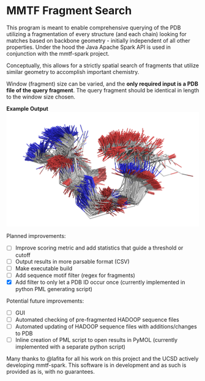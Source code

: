 # MMTF Fragment Search

This program is meant to enable comprehensive querying of the PDB utilizing a fragmentation of every structure (and each chain) looking for matches based on backbone geometry - initially independent of all other properties. Under the hood the Java Apache Spark API is used in conjunction with the mmtf-spark project.

Conceptually, this allows for a strictly spatial search of fragments that utilize similar geometry to accomplish important chemistry. 

Window (fragment) size can be varied, and the __only required input is a PDB file of the query fragment__. The query fragment should be identical in length to the window size chosen.

__Example Output__
![Example output of top 1000 hits](/example.png?raw=true "Example Output")

Planned improvements:
- [ ] Improve scoring metric and add statistics that guide a threshold or cutoff
- [ ] Output results in more parsable format (CSV)
- [ ] Make executable build
- [ ] Add sequence motif filter (regex for fragments)
- [x] Add filter to only let a PDB ID occur once (currently implemented in python PML generating script)

Potential future improvements:
- [ ] GUI
- [ ] Automated checking of pre-fragmented HADOOP sequence files
- [ ] Automated updating of HADOOP sequence files with additions/changes to PDB
- [ ] Inline creation of PML script to open results in PyMOL (currently implemented with a separate python script)

Many thanks to @lafita for all his work on this project and the UCSD actively developing mmtf-spark. This software is in development and as such is provided as is, with no guarantees.
